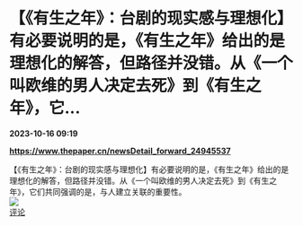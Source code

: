 # 【《有生之年》：台剧的现实感与理想化】有必要说明的是，《有生之年》给出的是理想化的解答，但路径并没错。从《一个叫欧维的男人决定去死》到《有生之年》，它...

**2023-10-16 09:19**

**https://www.thepaper.cn/newsDetail_forward_24945537**

【《有生之年》：台剧的现实感与理想化】有必要说明的是，《有生之年》给出的是理想化的解答，但路径并没错。从《一个叫欧维的男人决定去死》到《有生之年》，它们共同强调的是，与人建立关联的重要性。  
![](https://img3.chouti.com/CHOUTI_231016_DB6095ED826346A2BEF19ACFBF5696E1.jpg)  
[评论](https://m.chouti.com/link/40305832)